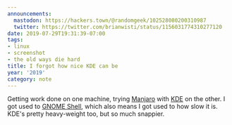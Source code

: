 ```yaml
---
announcements:
  mastodon: https://hackers.town/@randomgeek/102528080200310987
  twitter: https://twitter.com/brianwisti/status/1156031774310277120
date: 2019-07-29T19:31:39-07:00
tags:
- linux
- screenshot
- the old ways die hard
title: I forgot how nice KDE can be
year: '2019'
category: note
---
```


Getting work done on one machine, trying [Manjaro][] with [KDE][] on the other.
I got used to [GNOME Shell][], which also means I got used to how slow it is.
KDE's pretty heavy-weight too, but so much snappier.

[Manjaro]: https://manjaro.org/
[KDE]: https://kde.org
[GNOME Shell]: https://wiki.gnome.org/Projects/GnomeShell
